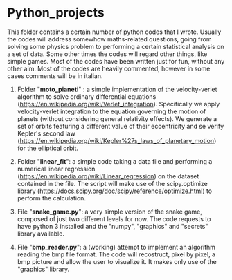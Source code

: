 # Python_projects

This folder contains a certain number of python codes that I wrote.
Usually the codes will address somewhow maths-related questions, going from solving some physics problem to performing a certain statistical analysis on a set of data. Some other times the codes will regard other things, like simple games. Most of the codes have been written just for fun, without any other aim.
Most of the codes are heavily commented, however in some cases comments will be in italian. 


1. Folder "**moto_pianeti**" : a simple implementation of the velocity-verlet algorithm to solve ordinary differential equations (https://en.wikipedia.org/wiki/Verlet_integration). Specifically we apply velocity-verlet integration to the equation governing the motion of planets (without considering general relativity effects). We generate a set of orbits featuring a different value of their eccentricity and se verify Kepler's second law (https://en.wikipedia.org/wiki/Kepler%27s_laws_of_planetary_motion) for the elliptical orbit.

2. Folder "**linear_fit**": a simple code taking a data file and performing a numerical linear regression (https://en.wikipedia.org/wiki/Linear_regression) on the dataset contained in the file. The script will make use of the scipy.optimize library (https://docs.scipy.org/doc/scipy/reference/optimize.html) to perform the calculation.

3. File "**snake_game.py**": a very simple version of the snake game, composed of just two different levels for now. The code requests to have python 3 installed and the "numpy", "graphics" and "secrets" library available.

4. File "**bmp_reader.py**": a (working) attempt to implement an algorithm reading the bmp file format. The code will recostruct, pixel by pixel, a bmp picture and allow the user to visualize it. It makes only use of the "graphics" library.
